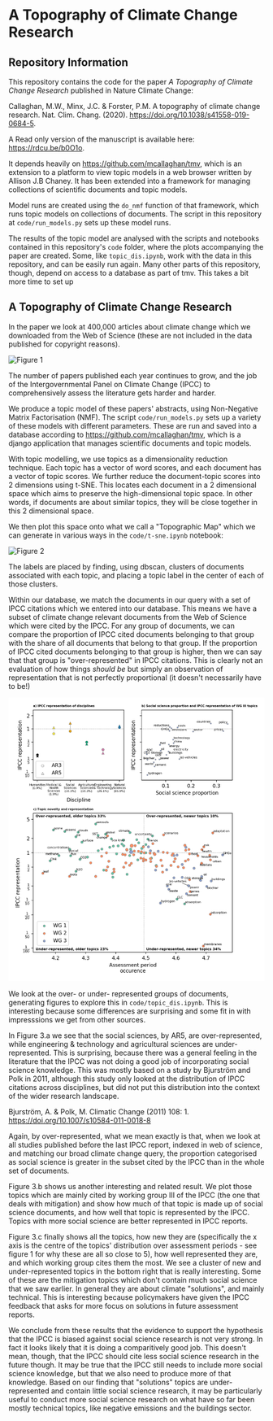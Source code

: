 # A Topography of Climate Change Research

## Repository Information

This repository contains the code for the paper *A Topography of Climate Change Research* published in Nature Climate Change:

Callaghan, M.W., Minx, J.C. & Forster, P.M. A topography of climate change research. Nat. Clim. Chang. (2020). https://doi.org/10.1038/s41558-019-0684-5. 

A Read only version of the manuscript is available here: https://rdcu.be/b0O1o.

It depends heavily on https://github.com/mcallaghan/tmv, which is an extension to a platform to view topic models in a web browser written by Allison J.B Chaney. It has been extended into a framework for managing collections of scientific documents and topic models.

Model runs are created using the `do_nmf` function of that framework, which runs topic models on collections of documents. The script in this repository at `code/run_models.py` sets up these model runs.

The results of the topic model are analysed with the scripts and notebooks contained in this repository's `code` folder, where the plots accompanying the paper are created. Some, like `topic_dis.ipynb`, work with the data in this repository, and can be easily run again. Many other parts of this repository, though, depend on access to a database as part of tmv. This takes a bit more time to set up

## A Topography of Climate Change Research

In the paper we look at 400,000 articles about climate change which we downloaded from the Web of Science (these are not included in the data published for copyright reasons). 

![Figure 1 ](plots/literature_size/pubs_time_wgb.png)

The number of papers published each year continues to grow, and the job of the Intergovernmental Panel on Climate Change (IPCC) to comprehensively assess the literature gets harder and harder.

We produce a topic model of these papers' abstracts, using Non-Negative Matrix Factorisation (NMF). The script `code/run_models.py` sets up a variety of these models with different parameters. These are run and saved into a database according to https://github.com/mcallaghan/tmv, which is a django application that manages scientific documents and topic models.

With topic modelling, we use topics as a dimensionality reduction technique. Each topic has a vector of word scores, and each document has a vector of topic scores. We further reduce the document-topic scores into 2 dimensions using t-SNE. This locates each document in a 2 dimensional space which aims to preserve the high-dimensional topic space. In other words, if documents are about similar topics, they will be close together in this 2 dimensional space.

We then plot this space onto what we call a "Topographic Map" which we can generate in various ways in the `code/t-sne.ipynb` notebook:

![Figure 2](tsne_results/plots/run_1861_s_0_p100_all_topic_words_oecds.png)

The labels are placed by finding, using dbscan, clusters of documents associated with each topic, and placing a topic label in the center of each of those clusters.

Within our database, we match the documents in our query with a set of IPCC citations which we entered into our database. This means we have a subset of climate change relevant documents from the Web of Science which were cited by the IPCC. For any group of documents, we can compare the proportion of IPCC cited documents belonging to that group with the share of all documents that belong to that group. If the proportion of IPCC cited documents belonging to that group is higher, then we can say that that group is "over-represented" in IPCC citations. This is clearly not an evaluation of how things *should be* but simply an observation of representation that is not perfectly proportional (it doesn't necessarily have to be!)


![Figure 3](plots_pub/big_panel_representation.png)

We look at the over- or under- represented groups of documents, generating figures to explore this in `code/topic_dis.ipynb`. This is interesting because some differences are surprising and some fit in with impresssions we get from other sources. 

In Figure 3.a we see that the social sciences, by AR5, are over-represented, while engineering & technology and agricultural sciences are under-represented. This is surprising, because there was a general feeling in the literature that the IPCC was not doing a good job of incorporating social science knowledge. This was mostly based on a study by Bjurström and Polk in 2011, although this study only looked at the distribution of IPCC citations across disciplines, but did not put this distribution into the context of the wider research landscape.

Bjurström, A. & Polk, M. Climatic Change (2011) 108: 1. https://doi.org/10.1007/s10584-011-0018-8

Again, by over-represented, what we mean exactly is that, when we look at all studies published before the last IPCC report, indexed in web of science, and matching our broad climate change query, the proportion categorised as social science is greater in the subset cited by the IPCC than in the whole set of documents. 

Figure 3.b shows us another interesting and related result. We plot those topics which are mainly cited by working group III of the IPCC (the one that deals with mitigation) and show how much of that topic is made up of social science documents, and how well that topic is represented by the IPCC. Topics with more social science are better represented in IPCC reports.

Figure 3.c finally shows all the topics, how new they are (specifically the x axis is the centre of the topics' distribution over assessment periods - see figure 1 for why these are all so close to 5), how well represented they are, and which working group cites them the most. We see a cluster of new and under-represented topics in the bottom right that is really interesting. Some of these are the mitigation topics which don't contain much social science that we saw earlier. In general they are about climate "solutions", and mainly technical. This is interesting because policymakers have given the IPCC feedback that asks for more focus on solutions in future assessment reports.

We conclude from these results that the evidence to support the hypothesis that the IPCC is biased against social science research is not very strong. In fact it looks likely that it is doing a comparitively good job. This doesn't mean, though, that the IPCC should cite less social science research in the future though. It may be true that the IPCC still needs to include more social science knowledge, but that we also need to produce more of that knowledge. Based on our finding that "solutions" topics are under-represented and contain little social science research, it may be particularly useful to conduct more social science research on what have so far been mostly technical topics, like negative emissions and the buildings sector.
